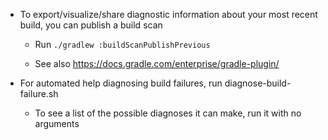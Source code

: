 *   To export/visualize/share diagnostic information about your most recent build, you can publish a build scan

    *   Run `./gradlew :buildScanPublishPrevious`

    *   See also https://docs.gradle.com/enterprise/gradle-plugin/

*   For automated help diagnosing build failures, run diagnose-build-failure.sh

    *   To see a list of the possible diagnoses it can make, run it with no arguments

